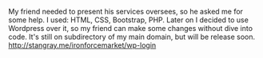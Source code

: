 My friend needed to present his services oversees, so he asked me for some help. I used: HTML, CSS, Bootstrap, PHP. Later on I decided to use Wordpress over it, so my friend can make some changes without dive into code. It's still on subdirectory of my main domain, but will be release soon.
http://stangray.me/ironforcemarket/wp-login
